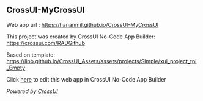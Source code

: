 ## CrossUI-MyCrossUI
Web app url : https://hananmil.github.io/CrossUI-MyCrossUI

This project was created by CrossUI No-Code App Builder: https://crossui.com/RADGithub

Based on template: https://linb.github.io/CrossUI_Assets/assets/projects/Simple/xui_project_tpl_Empty

Click [here](https://crossui.com/RADGithub/#!from=github&owner=hananmil&repo=CrossUI-MyCrossUI) to edit this web app in CrossUI No-Code App Builder

<i>Powered by [CrossUI](https://crossui.com)</i>

